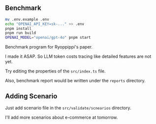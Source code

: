 ## Benchmark
```bash
mv .env.example .env
echo "OPENAI_API_KEY=sk-..." >> .env
pnpm install
pnpm run build
OPENAI_MODEL="openai/gpt-4o" pnpm start
```

Benchmark program for Ryoppippi's paper.

I made it ASAP. So LLM token costs tracing like detailed features are not yet.

Try editing the properties of the `src/index.ts` file.

Also, benchmark report would be written under the `reports` directory.




## Adding Scenario
Just add scenario file in the `src/validate/scnearios` directory.

I'll add more scenarios about e-commerce at tomorrow.

